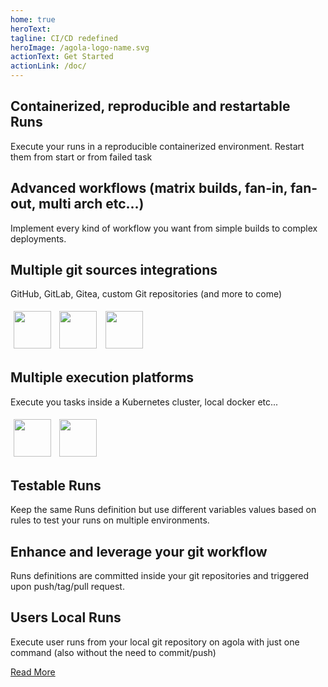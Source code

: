 ```yaml
---
home: true
heroText:
tagline: CI/CD redefined
heroImage: /agola-logo-name.svg
actionText: Get Started
actionLink: /doc/
---
```



<style>
.logo {
  margin: 0.3rem;
  height:60px;
}

.home .hero h1 {
  display: none;
}

.navbar .site-name {
  display: none;
}
</style>


<div class="features">
  <div class="feature">
    <h2>Containerized, reproducible and restartable Runs</h2>
    <p>Execute your runs in a reproducible containerized environment. Restart them from start or from failed task</p>
  </div>
  <div class="feature">
    <h2>Advanced workflows (matrix builds, fan-in, fan-out, multi arch etc...)</h2>
    <p>Implement every kind of workflow you want from simple builds to complex deployments.</p>
  </div>
  <div class="feature">
    <h2>Multiple git sources integrations</h2>
    <p>GitHub, GitLab, Gitea, custom Git repositories (and more to come)</p>
    <img class="logo" src="/github-logo.svg"/>
    <img class="logo" src="/gitlab-logo.svg"/>
    <img class="logo" src="/gitea-logo.svg"/>
  </div>
  <div class="feature">
    <h2>Multiple execution platforms</h2>
    <p>Execute you tasks inside a Kubernetes cluster, local docker etc...</p>
    <img class="logo" src="/k8s-logo.svg"/>
    <img class="logo" src="/docker-logo.svg"/>
  </div>
  <div class="feature">
    <h2>Testable Runs</h2>
    <p>Keep the same Runs definition but use different variables values based on rules to test your runs on multiple environments.</p>
  </div>
  <div class="feature">
    <h2>Enhance and leverage your git workflow</h2>
    <p>Runs definitions are committed inside your git repositories and triggered upon push/tag/pull request.</p>
  </div>
  <div class="feature">
    <h2>Users Local Runs</h2>
    <p>Execute user runs from your local git repository on agola with just one command (also without the need to commit/push)</p>
  </div>
  <div class="feature">
    <p class="action"><a href="/about/features/" class="nav-link action-button">Read More</a></p>
  </div>
</div>